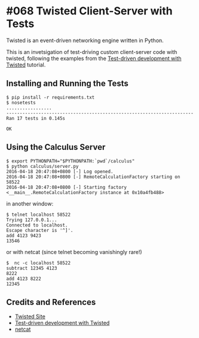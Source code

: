 # #068 Twisted Client-Server with Tests

Twisted is an event-driven networking engine written in Python.

This is an invetsigation of test-driving custom client-server code with twisted,
following the examples from the
[Test-driven development with Twisted](https://twistedmatrix.com/documents/15.5.0/core/howto/trial.html)
tutorial.

## Installing and Running the Tests

```
$ pip install -r requirements.txt
$ nosetests
.................
----------------------------------------------------------------------
Ran 17 tests in 0.145s

OK
```


## Using the Calculus Server

```
$ export PYTHONPATH="$PYTHONPATH:`pwd`/calculus"
$ python calculus/server.py
2016-04-18 20:47:08+0800 [-] Log opened.
2016-04-18 20:47:08+0800 [-] RemoteCalculationFactory starting on 58522
2016-04-18 20:47:08+0800 [-] Starting factory <__main__.RemoteCalculationFactory instance at 0x10a4fb488>
```

in another window:

```
$ telnet localhost 58522
Trying 127.0.0.1...
Connected to localhost.
Escape character is '^]'.
add 4123 9423
13546
```

or with netcat (since telnet becoming vanishingly rare!)

```
$  nc -c localhost 58522
subtract 12345 4123
8222
add 4123 8222
12345
```

## Credits and References

* [Twisted Site](https://twistedmatrix.com/trac/)
* [Test-driven development with Twisted](https://twistedmatrix.com/documents/15.5.0/core/howto/trial.html)
* [netcat](http://netcat.sourceforge.net/)
